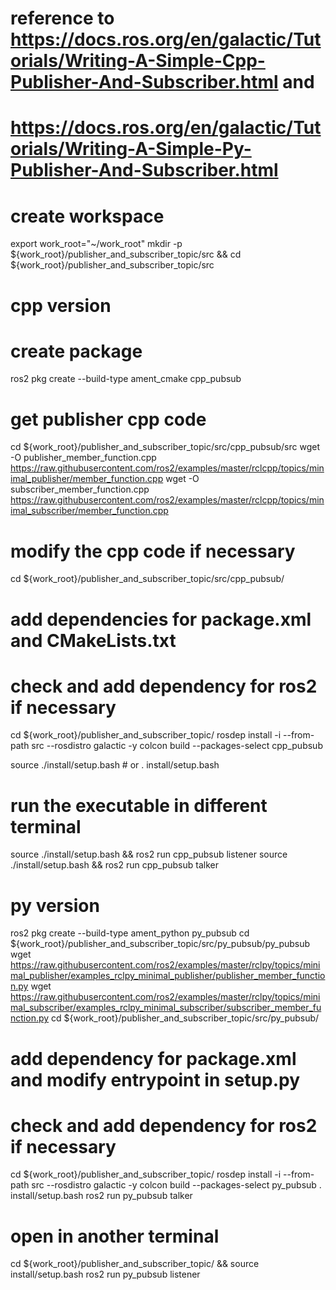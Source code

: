 # reference to https://docs.ros.org/en/galactic/Tutorials/Writing-A-Simple-Cpp-Publisher-And-Subscriber.html and
# https://docs.ros.org/en/galactic/Tutorials/Writing-A-Simple-Py-Publisher-And-Subscriber.html
# create workspace
export work_root="~/work_root"
mkdir -p ${work_root}/publisher_and_subscriber_topic/src && cd ${work_root}/publisher_and_subscriber_topic/src

# cpp version
# create package
ros2 pkg create --build-type ament_cmake cpp_pubsub

# get publisher cpp code
cd ${work_root}/publisher_and_subscriber_topic/src/cpp_pubsub/src
wget -O publisher_member_function.cpp https://raw.githubusercontent.com/ros2/examples/master/rclcpp/topics/minimal_publisher/member_function.cpp
wget -O subscriber_member_function.cpp https://raw.githubusercontent.com/ros2/examples/master/rclcpp/topics/minimal_subscriber/member_function.cpp
# modify the cpp code if necessary
cd ${work_root}/publisher_and_subscriber_topic/src/cpp_pubsub/
# add dependencies for package.xml and CMakeLists.txt

# check and add dependency for ros2 if necessary
cd ${work_root}/publisher_and_subscriber_topic/
rosdep install -i --from-path src --rosdistro galactic -y
colcon build --packages-select cpp_pubsub

source ./install/setup.bash # or . install/setup.bash

# run the executable in different terminal
source ./install/setup.bash && ros2 run cpp_pubsub listener
source ./install/setup.bash && ros2 run cpp_pubsub talker

# py version
ros2 pkg create --build-type ament_python py_pubsub
cd ${work_root}/publisher_and_subscriber_topic/src/py_pubsub/py_pubsub
wget https://raw.githubusercontent.com/ros2/examples/master/rclpy/topics/minimal_publisher/examples_rclpy_minimal_publisher/publisher_member_function.py
wget https://raw.githubusercontent.com/ros2/examples/master/rclpy/topics/minimal_subscriber/examples_rclpy_minimal_subscriber/subscriber_member_function.py
cd ${work_root}/publisher_and_subscriber_topic/src/py_pubsub/
# add dependency for package.xml and modify entrypoint in setup.py

# check and add dependency for ros2 if necessary
cd ${work_root}/publisher_and_subscriber_topic/
rosdep install -i --from-path src --rosdistro galactic -y
colcon build --packages-select py_pubsub
. install/setup.bash
ros2 run py_pubsub talker

# open in another terminal
cd ${work_root}/publisher_and_subscriber_topic/ && source install/setup.bash
ros2 run py_pubsub listener
